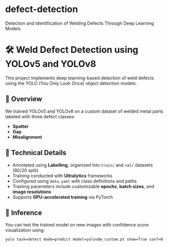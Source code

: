 # defect-detection
Detection and Identification of Welding Defects Through Deep Learning Models
# 🛠️ Weld Defect Detection using YOLOv5 and YOLOv8

This project implements deep learning-based detection of weld defects using the YOLO (You Only Look Once) object detection models.

## 📄 Overview
We trained YOLOv5 and YOLOv8 on a custom dataset of welded metal parts labeled with three defect classes:
- **Spatter**
- **Gap**
- **Misalignment**

## 🧠 Technical Details
- Annotated using **LabelImg**, organized into `train/` and `val/` datasets (80/20 split)
- Training conducted with **Ultralytics** frameworks
- Configured using `data.yaml` with class definitions and paths
- Training parameters include customizable **epochs**, **batch sizes**, and **image resolutions**
- Supports **GPU-accelerated training** via PyTorch

## 🧪 Inference
You can test the trained model on new images with confidence score visualization using:
```bash
yolo task=detect mode=predict model=yolov8m_custom.pt show=True conf=0.5 source="your_image.jpg"
